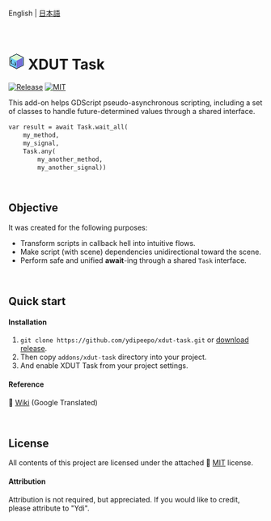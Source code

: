 <br />

English | [日本語](README.ja_JP.md)

<br />

# ![XDUT Task](assets/texture/icon.png) XDUT Task

[![Release](https://badgen.net/github/release/ydipeepo/xdut-task)](https://github.com/ydipeepo/xdut-task/releases) [![MIT](https://badgen.net/github/license/ydipeepo/xdut-task)](https://github.com/ydipeepo/xdut-task/LICENSE)

This add-on helps GDScript pseudo-asynchronous scripting, including a set of classes to handle future-determined values through a shared interface.

```gdscript
var result = await Task.wait_all(
	my_method,
	my_signal,
	Task.any(
		my_another_method,
		my_another_signal))
```

<br />

## Objective

It was created for the following purposes:

* Transform scripts in callback hell into intuitive flows.
* Make script (with scene) dependencies unidirectional toward the scene.
* Perform safe and unified **await**-ing through a shared `Task` interface.

<br />

## Quick start

#### Installation

1. `git clone https://github.com/ydipeepo/xdut-task.git` or [download release](https://github.com/ydipeepo/xdut-task/releases).
2. Then copy `addons/xdut-task` directory into your project.
3. And enable XDUT Task from your project settings.

#### Reference

📖 [Wiki](https://github-com.translate.goog/ydipeepo/xdut-task/wiki?_x_tr_sl=ja&_x_tr_tl=en) (Google Translated)

<br />

## License

All contents of this project are licensed under the attached 🔗 [MIT](https://github.com/ydipeepo/xdut-task/blob/main/LICENSE) license.

#### Attribution

Attribution is not required, but appreciated. If you would like to credit, please attribute to "Ydi".

<br />
